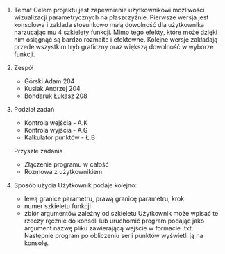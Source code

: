 1. Temat
    Celem projektu jest zapewnienie użytkownikowi możliwości wizualizacji parametrycznych na płaszczyźnie.
    Pierwsze wersja jest konsolowa i zakłada stosunkowo małą dowolność dla użytkownika narzucając mu 4 szkielety funkcji.
    Mimo tego efekty, które może dzięki nim osiągnąć są bardzo rozmaite i efektowne.
    Kolejne wersje zakładają przede wszystkim tryb graficzny oraz większą dowolność w wyborze funkcji.

2. Zespół
    - Górski Adam      204
    - Kusiak Andrzej   204
    - Bondaruk Łukasz  208

3. Podział zadań
    - Kontrola wejścia - A.K
    - Kontrola wyjścia - A.G
    - Kalkulator punktów - Ł.B
    
    Przyszłe zadania
    - Złączenie programu w całość
    - Rozmowa z użytkownikiem
    
4. Sposób użycia
    Użytkownik podaje kolejno:
    - lewą granice parametru, prawą granicę parametru, krok
    - numer szkieletu funkcji
    - zbiór argumentów zależny od szkieletu
    Użytkownik może wpisać te rzeczy ręcznie do konsoli lub uruchomić program podając jako argument nazwę pliku zawierającą wejście w formacie .txt.
    Następnie program po obliczeniu serii punktów wyświetli ją na konsolę. 
